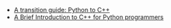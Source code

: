 <!-- 
.. link: 
.. description: 
.. tags: 
.. date: 2013/08/21 11:10:38
.. title: C++ references
.. slug: cpp-references
-->

* [A transition guide: Python to C++](http://dehn.slu.edu/courses/spring08/180/transition.pdf)
* [A Brief Introduction to C++ for Python programmers](http://users.aims.ac.za/~nneoma/cpp4py/cpptut.html)

